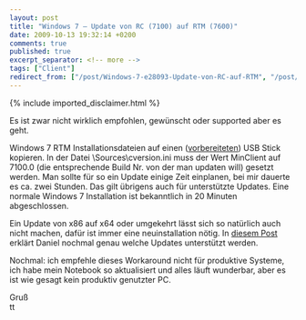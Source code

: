 ```yaml
---
layout: post
title: "Windows 7 – Update von RC (7100) auf RTM (7600)"
date: 2009-10-13 19:32:14 +0200
comments: true
published: true
excerpt_separator: <!-- more -->
tags: ["Client"]
redirect_from: ["/post/Windows-7-e28093-Update-von-RC-auf-RTM", "/post/windows-7-e28093-update-von-rc-auf-rtm"]
---
```

<!-- more -->
{% include imported_disclaimer.html %}
<p>Es ist zwar nicht wirklich empfohlen, gewünscht oder supported aber es geht. </p>  <p>Windows 7 RTM Installationsdateien auf einen (<a href="/post/Windows-7-e28093-Installation-mit-USB-Stick.aspx" target="_blank">vorbereiteten</a>) USB Stick kopieren. In der Datei \Sources\cversion.ini muss der Wert MinClient auf 7100.0 (die entsprechende Build Nr. von der man updaten will) gesetzt werden. Man sollte für so ein Update einige Zeit einplanen, bei mir dauerte es ca. zwei Stunden. Das gilt übrigens auch für unterstützte Updates. Eine normale Windows 7 Installation ist bekanntlich in 20 Minuten abgeschlossen.</p>  <p>Ein Update von x86 auf x64 oder umgekehrt lässt sich so natürlich auch nicht machen, dafür ist immer eine neuinstallation nötig. In <a href="/post/Upgrade-auf-Windows-7.aspx" target="_blank">diesem Post</a> erklärt Daniel nochmal genau welche Updates unterstützt werden.</p>  <p>Nochmal: ich empfehle dieses Workaround nicht für produktive Systeme, ich habe mein Notebook so aktualisiert und alles läuft wunderbar, aber es ist wie gesagt kein produktiv genutzter PC.</p>  <p>Gruß    <br />tt</p>
